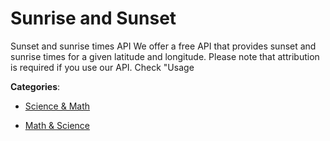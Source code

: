 # Sunrise and Sunset

Sunset and sunrise times API We offer a free API that provides sunset and sunrise times for a given latitude and longitude. Please note that attribution is required if you use our API. Check "Usage

**Categories**:

- [Science & Math](https://github/apis-list/apis-list#science-and-math)

- [Math & Science](https://github/apis-list/apis-list#math-and-science)



